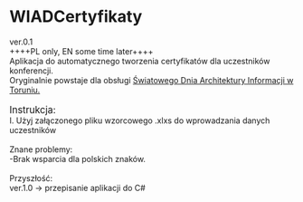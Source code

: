 # WIADCertyfikaty
ver.0.1<br>
++++PL only, EN some time later++++<br>
Aplikacja do automatycznego tworzenia certyfikatów dla uczestników konferencji.<br>
Oryginalnie powstaje dla obsługi <a href="https://wiad.umk.pl/pages/main_page/">Światowego Dnia Architektury Informacji w Toruniu.</a><br>
<br>
<big>Instrukcja:</big><br>
I. Użyj załączonego pliku wzorcowego .xlxs do wprowadzania danych uczestników<br>
<br>
Znane problemy:<br>
-Brak wsparcia dla polskich znaków.<br>
<br>
Przyszłość:<br>
ver.1.0 -> przepisanie aplikacji do C#
